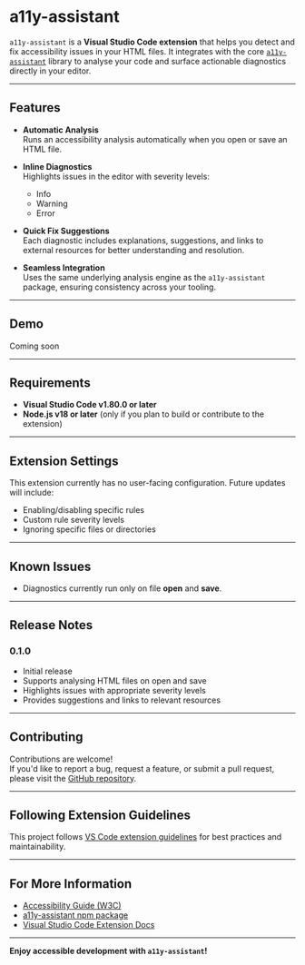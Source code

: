 # a11y-assistant

`a11y-assistant` is a **Visual Studio Code extension** that helps you detect and fix accessibility issues in your HTML files. It integrates with the core [`a11y-assistant`](https://www.npmjs.com/package/a11y-assistant) library to analyse your code and surface actionable diagnostics directly in your editor.

---

## Features

- **Automatic Analysis**  
  Runs an accessibility analysis automatically when you open or save an HTML file.

- **Inline Diagnostics**  
  Highlights issues in the editor with severity levels:  
  - Info  
  - Warning  
  - Error  

- **Quick Fix Suggestions**  
  Each diagnostic includes explanations, suggestions, and links to external resources for better understanding and resolution.

- **Seamless Integration**  
  Uses the same underlying analysis engine as the `a11y-assistant` package, ensuring consistency across your tooling.

---

## Demo

Coming soon

---

## Requirements

- **Visual Studio Code v1.80.0 or later**
- **Node.js v18 or later** (only if you plan to build or contribute to the extension)

---

## Extension Settings

This extension currently has no user-facing configuration. Future updates will include:

- Enabling/disabling specific rules
- Custom rule severity levels
- Ignoring specific files or directories

---

## Known Issues

- Diagnostics currently run only on file **open** and **save**.

---

## Release Notes

### 0.1.0

- Initial release  
- Supports analysing HTML files on open and save  
- Highlights issues with appropriate severity levels  
- Provides suggestions and links to relevant resources  

---

## Contributing

Contributions are welcome!  
If you'd like to report a bug, request a feature, or submit a pull request, please visit the [GitHub repository](https://github.com/radosvet93/a11y-assistant-vscode).

---

## Following Extension Guidelines

This project follows [VS Code extension guidelines](https://code.visualstudio.com/api/references/extension-guidelines) for best practices and maintainability.

---

## For More Information

- [Accessibility Guide (W3C)](https://www.w3.org/WAI/fundamentals/accessibility-intro/)  
- [a11y-assistant npm package](https://www.npmjs.com/package/a11y-assistant)  
- [Visual Studio Code Extension Docs](https://code.visualstudio.com/api)

---

**Enjoy accessible development with `a11y-assistant`!**
